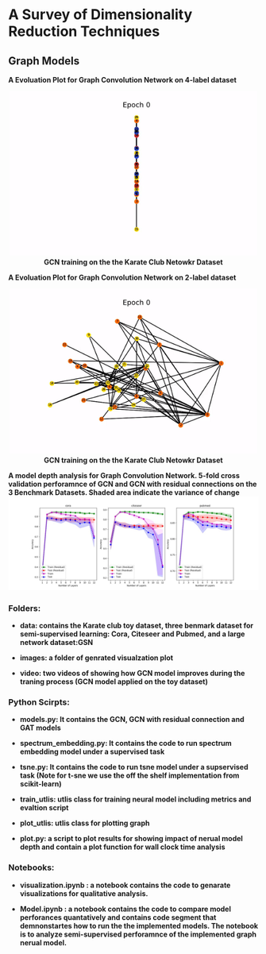 

# A Survey of Dimensionality Reduction Techniques

## Graph Models

<b> A Evoluation Plot for Graph Convolution Network on 4-label dataset </b> 

<p align="center">
   <img src="graph_model/video/kara_4.gif" width="500">
   <br>
   <b>GCN training on the the Karate Club Netowkr Dataset</b>
</p>

<b> A Evoluation Plot for Graph Convolution Network on 2-label dataset </b> 

<p align="center">
   <img src="graph_model/video/kara_2.gif" width="500">
   <br>
   <b>GCN training on the the Karate Club Netowkr Dataset</b>
</p>

<b> A model depth analysis for Graph Convolution Network. 5-fold cross validation perforamnce of GCN and GCN with residual connections on the 3 Benchmark Datasets. Shaded area indicate the variance of change </b> 
![depth](graph_model/images/depth_cross.jpg)


### Folders:

* <b>data: contains the Karate club toy dataset, three benmark dataset for semi-supervised learning: Cora, Citeseer
and Pubmed, and a large network dataset:GSN</b>

* <b>images: a folder of genrated visualzation plot </b>

* <b>video: two videos of showing how GCN model improves during the traning process (GCN model applied on the toy dataset)  </b>


### Python Scirpts:

* <b>models.py: It contains the GCN, GCN with residual connection and GAT models  </b>

* <b>spectrum_embedding.py: It contains the code to run spectrum embedding model under a supervised task </b>

* <b>tsne.py: It contains the code to run tsne model under a supservised task (Note for t-sne we use the off the shelf implementation from scikit-learn) </b>

* <b>train_utlis: utlis class for training neural model including metrics and evaltion script </b>

* <b>plot_utlis: utlis class for plotting graph </b>

* <b>plot.py: a script to plot results for showing impact of nerual model depth and contain a plot function for wall clock time analysis </b>


### Notebooks:

* <b>visualization.ipynb : a notebook contains the code to genarate visualizations for qualitative analysis.</b>

* <b>Model.ipynb : a notebook contains the code to compare model perforances quantatively and contains code segment that demnonstartes how to run the the implemented models. The notebook is to analyze semi-supervised perforamnce of the implemented graph nerual model.</b>
